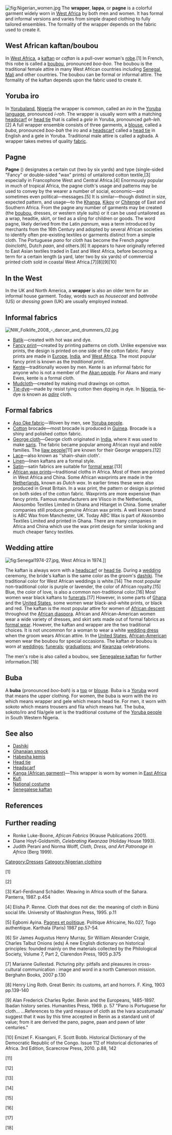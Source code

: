 ![](Nigerian_women.jpg "fig:Nigerian_women.jpg") The **wrapper**,
**lappa**, or **pagne** is a colorful garment widely worn in [West
Africa](West_Africa "wikilink") by both men and women. It has formal and
informal versions and varies from simple draped clothing to fully
tailored ensembles. The formality of the wrapper depends on the fabric
used to create it.

## West African kaftan/boubou

In [West Africa](West_Africa "wikilink"), a [kaftan](kaftan "wikilink")
or *caftan* is a pull-over woman's [robe](robe "wikilink").[1] In
French, this robe is called a [boubou](Boubou_(clothing) "wikilink"),
pronounced *boo-boo*. The boubou is the traditional female attire in
many West African countries including [Senegal](Senegal "wikilink"),
[Mali](Mali "wikilink") and other countries. The boubou can be formal or
informal attire. The formality of the kaftan depends upon the fabric
used to create it.

## Yoruba iro

In [Yorubaland](Yorubaland "wikilink"), [Nigeria](Nigeria "wikilink")
the wrapper is common, called an *iro* in the [Yoruba
language](Yoruba_language "wikilink"), pronounced *i-roh*. The wrapper
is usually worn with a matching [headscarf](headscarf "wikilink") or
[head tie](head_tie "wikilink") that is called a *gele* in Yoruba,
pronounced *geh-leh*.[2] A full wrapper ensemble consists of three
garments, a [blouse](blouse "wikilink"), called a *buba*, pronounced
*boo-bah* the iro and a [headscarf](headscarf "wikilink") called a [head
tie](head_tie "wikilink") in English and a gele in Yoruba. Traditional
male attire is called a agbada. A wrapper takes metres of quality
[fabric](textile "wikilink").

## Pagne

**Pagne** () designates a certain cut (two by six yards) and type
(single-sided "Fancy" or double-sided "wax" prints) of untailored cotton
textile,[3] especially in Francophone West and Central Africa.[4]
Enormously popular in much of tropical Africa, the pagne cloth's usage
and patterns may be used to convey by the wearer a number of social,
economic—and sometimes even political—messages.[5] It is similar—though
distinct in size, expected pattern, and usage—to the
[Khanga](Khanga "wikilink"), [Kikoy](Kikoy "wikilink") or
[Chitenge](Chitenge "wikilink") of East and Southern Africa. From the
pagne any number of garments may be created (the
[boubou](Boubou_(clothing) "wikilink"), dresses, or western style suits)
or it can be used untailored as a wrap, headtie, skirt, or tied as a
sling for children or goods. The word pagne, likely derived from the
Latin *pannum*, was a term introduced by merchants from the 16th Century
and adopted by several African societies to identify often pre-existing
textiles or garments distinct from a simple cloth. The Portuguese *pano*
for *cloth* has become the French *pagne* (*loincloth*), Dutch *paan*,
and others.[6] It appears to have originally referred to East Asian
textiles traded in East and West Africa, before becoming a term for a
certain length (a yard, later two by six yards) of commercial printed
cloth sold in coastal West Africa.[7][8][9][10]

## In the West

In the UK and North America, a **wrapper** is also an older term for an
informal house garment. Today, words such as *housecoat* and *bathrobe*
(US) or *dressing gown* (UK) are usually employed instead.

## Informal fabrics

![](NW_Folklife_2008_-_dancer_and_drummers_02.jpg "NW_Folklife_2008_-_dancer_and_drummers_02.jpg")

-   [Batik](Batik "wikilink")—created with hot wax and dye.
-   [Fancy print](Fancy_print "wikilink")—created by printing patterns
    on cloth. Unlike expensive wax prints, the design is printed on one
    side of the cotton fabric. Fancy prints are made in
    [Europe](Europe "wikilink"), [India](India "wikilink"), and [West
    Africa](West_Africa "wikilink"). The most popular fancy print is
    known as the *traditional print*.
-   [Kente](Kente "wikilink")—traditionally woven by men. Kente is an
    informal fabric for anyone who is not a member of the [Akan
    people](Akan_people "wikilink"). For Akans and many Ewes, kente is a
    formal cloth.
-   [Mudcloth](Mudcloth "wikilink")—created by making mud drawings on
    cotton.
-   [Tie-dye](Tie-dye "wikilink")—made by resist tying cotton then
    dipping in dye. In [Nigeria](Nigeria "wikilink"), tie-dye is known
    as *[adire](Adire_(textile_art) "wikilink")* cloth.

## Formal fabrics

-   [Aso Oke fabric](Aso_Oke_fabric "wikilink")—Woven by men, see
    [Yoruba people](Yoruba_people "wikilink").
-   [Cotton](Cotton "wikilink") brocade—most brocade is produced in
    [Guinea](Guinea "wikilink"). Brocade is a shiny and polished cotton
    fabric.
-   [George cloth](George_cloth "wikilink")—George cloth originated in
    [India](India "wikilink"), where it was used to make
    [saris](sari "wikilink"). The fabric became popular among African
    royal and noble families. The [Ijaw
    people](Ijaw_people "wikilink")[11] are known for their George
    wrappers.[12]
-   [Lace](Lace "wikilink")—also known as ''shain-shain cloth'.
-   [Linen](Linen "wikilink")—linen kaftans are a formal style.
-   [Satin](Satin "wikilink")—satin fabrics are suitable for [formal
    wear](formal_wear "wikilink").[13]
-   [African wax prints](African_wax_prints "wikilink")—traditional
    cloths in Africa. Most of them are printed in West Africa and China.
    Some African waxprints are made in the
    [Netherlands](Netherlands "wikilink"), known as *Dutch wax*. In
    earlier times these were also produced in Great Britain. In a wax
    print, the pattern or design is printed on both sides of the cotton
    fabric. Waxprints are more expensive than fancy prints. Famous
    manufacturers are Vlisco in the Netherlands, Akosombo Textiles
    Limited in Ghana and Hitarget in China. Some smaller companies still
    produce genuine African wax prints. A well known brand is ABC Wax
    from Manchester, UK. Today ABC Wax is part of Akosombo Textiles
    Limited and printed in Ghana. There are many companies in Africa and
    China which use the wax print design for similar looking and much
    cheaper fancy textiles.

## Wedding attire

![](Senegal1974-27.jpg "fig:Senegal1974-27.jpg"), West Africa in
1974.\]\]

The kaftan is always worn with a [headscarf](headscarf "wikilink") or
[head tie](head_tie "wikilink"). During a [wedding](wedding "wikilink")
ceremony, the bride's kaftan is the same color as the groom's
[dashiki](dashiki "wikilink"). The traditional color for West African
weddings is white.[14] The most popular non-traditional color is purple
or lavender, the color of African royalty.[15] Blue, the color of love,
is also a common non-traditional color.[16] Most women wear black
kaftans to [funerals](funeral "wikilink").[17] However, in some parts of
[Ghana](Ghana "wikilink") and the [United
States](United_States "wikilink"), some women wear black-and-white
prints, or black and red. The kaftan is the most popular attire for
women of [African descent](African_descent "wikilink") throughout the
[African diaspora](African_diaspora "wikilink"). African and
African-American women wear a wide variety of dresses, and skirt sets
made out of formal fabrics as [formal wear](formal_wear "wikilink").
However, the kaftan and wrapper are the two traditional choices. It is
not uncommon for a woman to wear a white [wedding
dress](wedding_dress "wikilink") when the groom wears African attire. In
the [United States](United_States "wikilink"),
[African-American](African-American "wikilink") women wear the boubou
for special occasions. The kaftan or boubou is worn at
[weddings](wedding "wikilink"); [funerals](funeral "wikilink");
[graduations](graduation "wikilink"); and [Kwanzaa](Kwanzaa "wikilink")
celebrations.

The men's robe is also called a boubou, see [Senegalese
kaftan](Senegalese_kaftan "wikilink") for further information.[18]

## Buba

A **buba** (pronounced *boo-bah*) is a [top](Top_(clothing) "wikilink")
or [blouse](blouse "wikilink"). Buba is a
[Yoruba](Yoruba_people "wikilink") word that means the upper clothing.
For women, the buba is worn with the iro which means wrapper and gele
which means head tie. For men, it worn with sokoto which means trousers
and fila which means hat. The buba, sokoto/iro and fila/gele set is the
traditional costume of the [Yoruba people](Yoruba_people "wikilink") in
South Western Nigeria.

## See also

-   [Dashiki](Dashiki "wikilink")
-   [Ghanaian smock](Ghanaian_smock "wikilink")
-   [Habesha kemis](Habesha_kemis "wikilink")
-   [Head tie](Head_tie "wikilink")
-   [Headscarf](Headscarf "wikilink")
-   [Kanga (African garment)](Kanga_(African_garment) "wikilink")—This
    wrapper is worn by women in [East Africa](East_Africa "wikilink")
-   [Kufi](Kufi "wikilink")
-   [National costume](National_costume "wikilink")
-   [Senegalese kaftan](Senegalese_kaftan "wikilink")

## References

## Further reading

-   Ronke Luke-Boone, *African Fabrics* (Krause Publications 2001).
-   Diane Hoyt-Goldsmith, *Celebrating Kwanzaa* (Holiday House 1993).
-   Judith Perani and Norma Wolff, *Cloth, Dress, and Art Patronage in
    Africa* (Berg 1999).

[Category:Dresses](Category:Dresses "wikilink") [Category:Nigerian
clothing](Category:Nigerian_clothing "wikilink")

[1]

[2]

[3] Karl-Ferdinand Schädler. Weaving in Africa south of the Sahara.
Panterra, 1987. p.454

[4] Elisha P. Renne. Cloth that does not die: the meaning of cloth in
Bùnú social life. University of Washington Press, 1995. p.11

[5] Egbomi Ayina. [Pagnes et
politique](http://www.politique-africaine.com/numeros/pdf/027047.pdf).
Politique Africaine, No.027, Togo authentique. Karthala (Paris) 1987
pp.57-54.

[6] Sir James Augustus Henry Murray, Sir William Alexander Craigie,
Charles Talbut Onions (eds) A new English dictionary on historical
principles: founded mainly on the materials collected by the
Philological Society, Volume 7, Part 2, Clarendon Press, 1905 p.375

[7] Marianne Gullestad. Picturing pity: pitfalls and pleasures in
cross-cultural communication : image and word in a north Cameroon
mission. Berghahn Books, 2007 p.130

[8] Henry Ling Roth. Great Benin: its customs, art and horrors. F. King,
1903 pp.139-140

[9] Alan Frederick Charles Ryder. Benin and the Europeans, 1485-1897.
Ibadan history series. Humanities Press, 1969. p. 57 "Pano is Portuguese
for cloth... ...References to the yard measure of cloth as the lvara
acustumada' suggest that it was by this time accepted in Benin as a
standard unit of value; from it are derived the pano, pagne, paan and
pawn of later centuries."

[10] Emizet F. Kisangani, F. Scott Bobb. Historical Dictionary of the
Democratic Republic of the Congo. Issue 112 of Historical dictionaries
of Africa. 3rd Edition, Scarecrow Press, 2010. p.88, 142

[11]

[12]

[13]

[14]

[15]

[16]

[17]

[18]